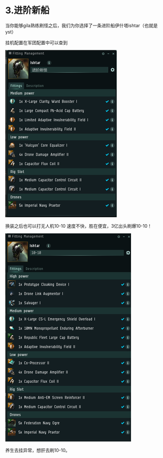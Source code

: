 # 3.进阶新船

当你能够gila熟练刷怪之后，我们为你选择了一条进阶船伊什塔ishtar（也就是yst）

挂机配置在军团配置中可以查到

![](../.gitbook/assets/yst_farming.png)

换装之后也可以打无人机10-10 速度不快，胜在便宜，3亿出头刷爆10-10！ 

![](../.gitbook/assets/yst_10_10.png)

养生去挂异常，想肝去刷10-10。

